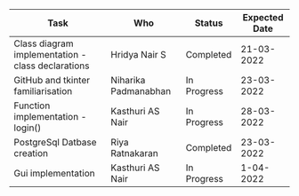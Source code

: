 
| Task                        | Who         | Status      | Expected Date|
| ------------------          | ----------- | ----------- | -------------| 
|Class diagram implementation -class declarations  | Hridya Nair S| Completed|21-03-2022|
 GitHub and tkinter familiarisation | Niharika Padmanabhan| In Progress|23-03-2022| 
|  Function implementation -   login()     |Kasthuri AS Nair |In Progress|28-03-2022|
| PostgreSql Datbase creation      | Riya Ratnakaran | Completed | 23-03-2022|
| Gui implementation	                     | Kasthuri AS Nair    |In Progress| 1-04-2022|

